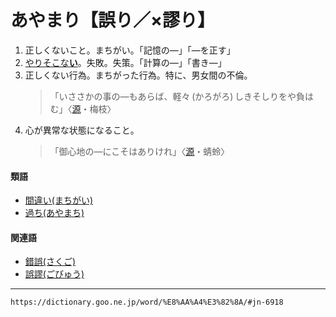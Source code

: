 # あやまり【誤り／×謬り】

1. 正しくないこと。まちがい。「記憶の―」「―を正す」
2. [やりそこな**い**](やりそこなう（遣り損なう）)。失敗。失策。「計算の―」「書き―」
3. 正しくない行為。まちがった行為。特に、男女間の不倫。
    >「いささかの事の―もあらば、軽々 (かろがろ) しきそしりをや負はむ」〈[源](https://dictionary.goo.ne.jp/word/%E6%BA%90%E6%B0%8F%E7%89%A9%E8%AA%9E/#jn-69890)・梅枝〉
4. 心が異常な状態になること。
    >「御心地の―にこそはありけれ」〈[源](https://dictionary.goo.ne.jp/word/%E6%BA%90%E6%B0%8F%E7%89%A9%E8%AA%9E/#jn-69890)・蜻蛉〉
        

#### 類語

-   [間違い(まちがい)](https://dictionary.goo.ne.jp/word/%E9%96%93%E9%81%95%E3%81%84/#jn-208407)
-   [過ち(あやまち)](https://dictionary.goo.ne.jp/word/%E9%81%8E%E3%81%A1/#jn-6910)

#### 関連語

-   [錯誤(さくご)](https://dictionary.goo.ne.jp/word/%E9%8C%AF%E8%AA%A4/#jn-86914)
-   [誤謬(ごびゅう)](https://dictionary.goo.ne.jp/word/%E8%AA%A4%E8%AC%AC/#jn-81404)

---
`https://dictionary.goo.ne.jp/word/%E8%AA%A4%E3%82%8A/#jn-6918`